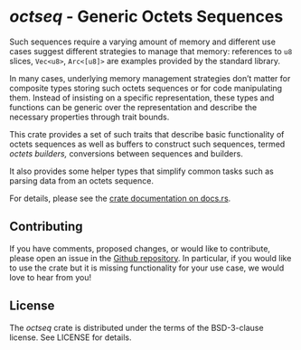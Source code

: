 # _octseq_ - Generic Octets Sequences

Such sequences require a varying amount of memory and different use cases
suggest different strategies to manage that memory: references to `u8`
slices, `Vec<u8>`, `Arc<[u8]>` are examples provided by the standard library.

In many cases, underlying memory management strategies don’t matter for
composite types storing such octets sequences or for code manipulating
them. Instead of insisting on a specific representation, these types and
functions can be generic over the representation and describe the
necessary properties through trait bounds.

This crate provides a set of such traits that describe basic functionality
of octets sequences as well as buffers to construct such sequences,
termed _octets builders,_ conversions between sequences and builders.

It also provides some helper types that simplify common tasks such as
parsing data from an octets sequence.

For details, please see the [crate documentation on
docs.rs](https://docs.rs/octseq).

## Contributing

If you have comments, proposed changes, or would like to contribute,
please open an issue in the [Github repository]. In particular, if you
would like to use the crate but it is missing functionality for your use
case, we would love to hear from you!

[Github repository]: (https://github.com/NLnetLabs/octseq)

## License

The _octseq_ crate is distributed under the terms of the BSD-3-clause license.
See LICENSE for details.


